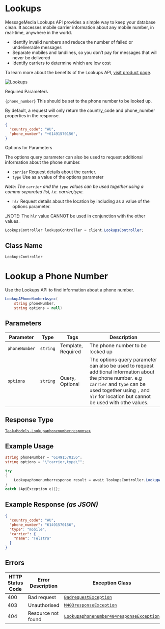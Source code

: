 # Lookups

MessageMedia Lookups API provides a simple way to keep your database clean. It accesses mobile carrier information about any mobile number, in real-time, anywhere in the world.

* Identify invalid numbers and reduce the number of failed or undeliverable messages
* Separate mobiles and landlines, so you don’t pay for messages that will never be delivered
* Identify carriers to determine which are low cost

To learn more about the benefits of the Lookups API, [visit product page](https://www.messagemedia.com/au/feature/lookups/).

![Lookups](https://developers.messagemedia.com/wp-content/uploads/2017/11/lookups-api.png)

Required Parameters

`{phone_number}`
This should be set to the phone number to be looked up.

By default, a request will only return the country_code and phone_number properties in the response.

```json
{
  "country_code": "AU",
  "phone_number": "+61491570156",
}
```

Options for Parameters

The options query parameter can also be used to request additional information about the phone number.

* `carrier` Request details about the carrier.
* `type` Use as a value of the options parameter

_Note: The `carrier` and the `type` values can be used together using a comma separated list, i.e. carrier,type._

* `hlr` Request details about the location by including as a value of the options parameter.

_NOTE: The `hlr` value CANNOT be used in conjunction with the other values.

```csharp
LookupsController lookupsController = client.LookupsController;
```

## Class Name

`LookupsController`


# Lookup a Phone Number

Use the Lookups API to find information about a phone number.

```csharp
LookupAPhoneNumberAsync(
    string phoneNumber,
    string options = null)
```

## Parameters

| Parameter | Type | Tags | Description |
|  --- | --- | --- | --- |
| `phoneNumber` | `string` | Template, Required | The phone number to be looked up |
| `options` | `string` | Query, Optional | The options query parameter can also be used to request additional information about the phone number. e.g `carrier` and `type` can be used together using `,` and `hlr`  for location but cannot be used  with othe values. |

## Response Type

[`Task<Models.Lookupaphonenumberresponse>`](../../doc/models/lookupaphonenumberresponse.md)

## Example Usage

```csharp
string phoneNumber = "61491570156";
string options = "\"carrier,type\"";

try
{
    Lookupaphonenumberresponse result = await lookupsController.LookupAPhoneNumberAsync(phoneNumber, options);
}
catch (ApiException e){};
```

## Example Response *(as JSON)*

```json
{
  "country_code": "AU",
  "phone_number": "61491570156",
  "type": "mobile",
  "carrier": {
    "name": "Telstra"
  }
}
```

## Errors

| HTTP Status Code | Error Description | Exception Class |
|  --- | --- | --- |
| 400 | Bad request | [`BadrequestException`](../../doc/models/badrequest-exception.md) |
| 403 | Unauthorised | [`M403responseException`](../../doc/models/m403-response-exception.md) |
| 404 | Resource not found | [`Lookupaphonenumber404responseException`](../../doc/models/lookupaphonenumber-404-response-exception.md) |

